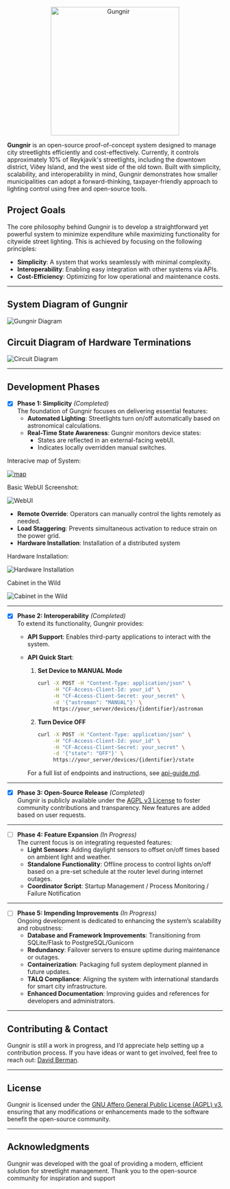 <p align="center">
  <img src="assets/gungir-title.png" alt="Gungnir" width="300">
</p>


**Gungnir** is an open-source proof-of-concept system designed to manage city streetlights efficiently and cost-effectively. Currently, it controls approximately 10% of Reykjavik's streetlights, including the downtown district, Viðey Island, and the west side of the old town. Built with simplicity, scalability, and interoperability in mind, Gungnir demonstrates how smaller municipalities can adopt a forward-thinking, taxpayer-friendly approach to lighting control using free and open-source tools.

## Project Goals
The core philosophy behind Gungnir is to develop a straightforward yet powerful system to minimize expenditure while maximizing functionality for citywide street lighting. This is achieved by focusing on the following principles:
- **Simplicity**: A system that works seamlessly with minimal complexity.
- **Interoperability**: Enabling easy integration with other systems via APIs.
- **Cost-Efficiency**: Optimizing for low operational and maintenance costs.

---

## System Diagram of Gungnir

![Gungnir Diagram](assets/gungnir-diagram.jpg "System Diagram of Gungnir")

## Circuit Diagram of Hardware Terminations

![Circuit Diagram](assets/circuit-diagram.jpeg "Circuit Diagram")

---

## Development Phases

- [x] **Phase 1: Simplicity** *(Completed)*  
  The foundation of Gungnir focuses on delivering essential features:
  - **Automated Lighting**: Streetlights turn on/off automatically based on astronomical calculations.
  - **Real-Time State Awareness**: Gungnir monitors device states:
    - States are reflected in an external-facing webUI.
    - Indicates locally overridden manual switches.

Interacive map of System:

[![map](assets/map.png "Installation Map")](https://reykjavik.gatnalysing.is/)

Basic WebUI Screenshot:

![WebUI](assets/webui.png "Cabinet in the Wild")
  - **Remote Override**: Operators can manually control the lights remotely as needed.
  - **Load Staggering**: Prevents simultaneous activation to reduce strain on the power grid.
  - **Hardware Installation**: Installation of a distributed system

Hardware Installation:

![Hardware Installation](assets/cabwiring.png "Hardware Installation")

Cabinet in the Wild

![Cabinet in the Wild](assets/cabinet.jpeg "Cabinet in the Wild")


---

- [x] **Phase 2: Interoperability** *(Completed)*  
  To extend its functionality, Gungnir provides:  
  - **API Support**: Enables third-party applications to interact with the system.
  - **API Quick Start**:  

    1. **Set Device to MANUAL Mode**  
       ```bash
       curl -X POST -H "Content-Type: application/json" \
            -H "CF-Access-Client-Id: your_id" \
            -H "CF-Access-Client-Secret: your_secret" \
            -d '{"astroman": "MANUAL"}' \
            https://your_server/devices/{identifier}/astroman
       ```

    2. **Turn Device OFF**  
       ```bash
       curl -X POST -H "Content-Type: application/json" \
            -H "CF-Access-Client-Id: your_id" \
            -H "CF-Access-Client-Secret: your_secret" \
            -d '{"state": "OFF"}' \
            https://your_server/devices/{identifier}/state
       ```

    For a full list of endpoints and instructions, see [api-guide.md](./api-guide.md).

---

- [x] **Phase 3: Open-Source Release** *(Completed)*  
  Gungnir is publicly available under the [AGPL v3 License](./LICENSE.md) to foster community contributions and transparency. New features are added based on user requests.

---

- [ ] **Phase 4: Feature Expansion** *(In Progress)*  
  The current focus is on integrating requested features:
  - **Light Sensors**: Adding daylight sensors to offset on/off times based on ambient light and weather.
  - **Standalone Functionality**: Offline process to control lights on/off based on a pre-set schedule at the router level during internet outages.
  - **Coordinator Script**: Startup Management / Process Monitoring / Failure Notification

---

- [ ] **Phase 5: Impending Improvements** *(In Progress)*  
  Ongoing development is dedicated to enhancing the system’s scalability and robustness:
  - **Database and Framework Improvements**: Transitioning from SQLite/Flask to PostgreSQL/Gunicorn
  - **Redundancy**: Failover servers to ensure uptime during maintenance or outages.
  - **Containerization**: Packaging full system deployment planned in future updates.
  - **TALQ Compliance**: Aligning the system with international standards for smart city infrastructure.
  - **Enhanced Documentation**: Improving guides and references for developers and administrators.

---

## Contributing & Contact
Gungnir is still a work in progress, and I’d appreciate help setting up a contribution process. If you have ideas or want to get involved, feel free to reach out: [David Berman](mailto:david@berman.is).

---

## License
Gungnir is licensed under the [GNU Affero General Public License (AGPL) v3](./LICENSE.md), ensuring that any modifications or enhancements made to the software benefit the open-source community.

---

## Acknowledgments
Gungnir was developed with the goal of providing a modern, efficient solution for streetlight management. Thank you to the open-source community for inspiration and support
